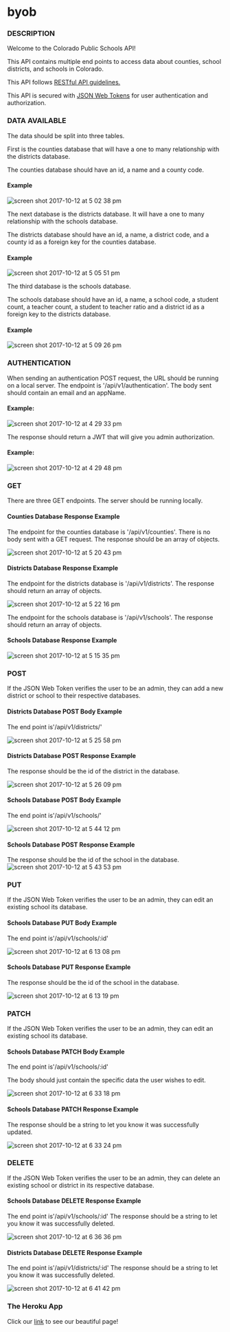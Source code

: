 # byob
### DESCRIPTION
Welcome to the Colorado Public Schools API!

This API contains multiple end points to access data about counties, school districts, and schools in Colorado.

This API follows [RESTful API guidelines.](https://github.com/Microsoft/api-guidelines)

This API is secured with [JSON Web Tokens](https://jwt.io/) for user authentication and authorization.

### DATA AVAILABLE
The data should be split into three tables.

First is the counties database that will have a one to many relationship with the districts database.

The counties database should have an id, a name and a county code.
#### Example
![screen shot 2017-10-12 at 5 02 38 pm](https://user-images.githubusercontent.com/26985984/31523174-333582d0-af6f-11e7-8ff2-e9dcccf244b3.png)

The next database is the districts database. It will have a one to many relationship with the schools database.

The districts database should have an id, a name, a district code, and a county id as a foreign key for the counties database.

#### Example
![screen shot 2017-10-12 at 5 05 51 pm](https://user-images.githubusercontent.com/26985984/31523254-a718c8a6-af6f-11e7-8a08-4e63d60ccc4a.png)

The third database is the schools database.

The schools database should have an id, a name, a school code, a student count, a teacher count, a student to teacher ratio and a district id as a foreign key to the districts database.

#### Example
![screen shot 2017-10-12 at 5 09 26 pm](https://user-images.githubusercontent.com/26985984/31523350-25b6ec92-af70-11e7-9e75-8ca00bd56441.png)


### AUTHENTICATION
When sending an authentication POST request, the URL should be running on a local server.
The endpoint is '/api/v1/authentication'.
The body sent should contain an email and an appName.
#### Example:
![screen shot 2017-10-12 at 4 29 33 pm](https://user-images.githubusercontent.com/26985984/31522428-fc564e7e-af6a-11e7-9833-e8aaa61bdcbf.png)

The response should return a JWT that will give you admin authorization.
#### Example:
![screen shot 2017-10-12 at 4 29 48 pm](https://user-images.githubusercontent.com/26985984/31522474-22e68720-af6b-11e7-81c1-f64085a4d754.png)

### GET
There are three GET endpoints.
The server should be running locally.

#### Counties Database Response Example
The endpoint for the counties database is '/api/v1/counties'. There is no body sent with a GET request. The response should be an array of objects.

![screen shot 2017-10-12 at 5 20 43 pm](https://user-images.githubusercontent.com/26985984/31523607-c07a836e-af71-11e7-9273-04f8771f58a0.png)

#### Districts Database Response Example
The endpoint for the districts database is '/api/v1/districts'. The response should return an array of objects.

![screen shot 2017-10-12 at 5 22 16 pm](https://user-images.githubusercontent.com/26985984/31523646-f29bd51e-af71-11e7-8c1e-5f3b6d3ecc8a.png)


The endpoint for the schools database is '/api/v1/schools'. The response should return an array of objects.

#### Schools Database Response Example
![screen shot 2017-10-12 at 5 15 35 pm](https://user-images.githubusercontent.com/26985984/31523479-0bcace60-af71-11e7-9e19-18520d7464f3.png)

### POST
If the JSON Web Token verifies the user to be an admin, they can add a new district or school to their respective databases.

#### Districts Database POST Body Example
The end point is'/api/v1/districts/'

![screen shot 2017-10-12 at 5 25 58 pm](https://user-images.githubusercontent.com/26985984/31523808-00e3bbcc-af73-11e7-9d1a-8d74e9c34db1.png)

#### Districts Database POST Response Example
The response should be the id of the district in the database.

![screen shot 2017-10-12 at 5 26 09 pm](https://user-images.githubusercontent.com/26985984/31523836-2b3da108-af73-11e7-8ed7-c44628f37514.png)

#### Schools Database POST Body Example
The end point is'/api/v1/schools/'

![screen shot 2017-10-12 at 5 44 12 pm](https://user-images.githubusercontent.com/26985984/31524163-187ccc90-af75-11e7-8854-31258b963a73.png)

#### Schools Database POST Response Example
The response should be the id of the school in the database.
![screen shot 2017-10-12 at 5 43 53 pm](https://user-images.githubusercontent.com/26985984/31524162-174e2440-af75-11e7-9b32-a9cb102f5d70.png)


### PUT
If the JSON Web Token verifies the user to be an admin, they can edit an existing school its database.


#### Schools Database PUT Body Example
The end point is'/api/v1/schools/:id'

![screen shot 2017-10-12 at 6 13 08 pm](https://user-images.githubusercontent.com/26985984/31524790-2a6a014e-af79-11e7-8324-dfb9cbd82a9c.png)

#### Schools Database PUT Response Example
The response should be the id of the school in the database.

![screen shot 2017-10-12 at 6 13 19 pm](https://user-images.githubusercontent.com/26985984/31524780-16adfcbe-af79-11e7-9b28-53892f349847.png)



### PATCH
If the JSON Web Token verifies the user to be an admin, they can edit an existing school its database.

#### Schools Database PATCH Body Example
The end point is'/api/v1/schools/:id'

The body should just contain the specific data the user wishes to edit.

![screen shot 2017-10-12 at 6 33 18 pm](https://user-images.githubusercontent.com/26985984/31525219-dc84a116-af7b-11e7-87ab-c3fd590d4873.png)

#### Schools Database PATCH Response Example
The response should be a string to let you know it was successfully updated.

![screen shot 2017-10-12 at 6 33 24 pm](https://user-images.githubusercontent.com/26985984/31525243-12191316-af7c-11e7-82bf-00d7590c166c.png)


### DELETE
If the JSON Web Token verifies the user to be an admin, they can delete an existing school or district in its respective database.

#### Schools Database DELETE Response Example
The end point is'/api/v1/schools/:id'
The response should be a string to let you know it was successfully deleted.

![screen shot 2017-10-12 at 6 36 36 pm](https://user-images.githubusercontent.com/26985984/31525291-77cae946-af7c-11e7-8aeb-57625819fb1c.png)

#### Districts Database DELETE Response Example
The end point is'/api/v1/districts/:id'
The response should be a string to let you know it was successfully deleted.


![screen shot 2017-10-12 at 6 41 42 pm](https://user-images.githubusercontent.com/26985984/31525358-06b43be4-af7d-11e7-9e97-f63362af37c1.png)


### The Heroku App
Click our [link](https://sj-da-byob.herokuapp.com/) to see our beautiful page!
